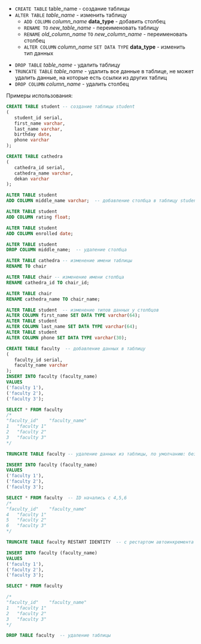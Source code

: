 * `CREATE TABLE` table_name - создание таблицы
* `ALTER TABLE` *table_name* - изменить таблицу
	* `ADD COLUMN` *column_name* **data_type** - добавить столбец
	* `RENAME TO` *new_table_name* - переименовать таблицу
	* `RENAME` *old_column_name* `TO` *new_column_name* - переименовать столбец
	* `ALTER COLUMN` *column_name* `SET DATA TYPE` **data_type** - изменить тип данных
- `DROP TABLE` *table_name* - удалить таблицу
- `TRUNCATE TABLE` *table_name* - удалить все данные в таблице, не может удалить данные, на которые есть ссылки из других таблиц
- `DROP COLUMN` *column_name* - удалить столбец

 Примеры использования:
 ```SQL
 CREATE TABLE student -- создание таблицы student
(
	student_id serial,
	first_name varchar,
	last_name varchar,
	birthday date,
	phone varchar
);

CREATE TABLE cathedra
(
	cathedra_id serial,
	cathedra_name varchar,
	dekan varchar
);

ALTER TABLE student 
ADD COLUMN middle_name varchar;  -- добавление столбца в таблицу student

ALTER TABLE student
ADD COLUMN rating float; 

ALTER TABLE student
ADD COLUMN enrolled date;  

ALTER TABLE student
DROP COLUMN middle_name;  -- удаление столбца

ALTER TABLE cathedra -- изменение имени таблицы
RENAME TO chair  

ALTER TABLE chair -- изменение имени столбца
RENAME cathedra_id TO chair_id;

ALTER TABLE chair
RENAME cathedra_name TO chair_name;

ALTER TABLE student  -- изменение типов данных у столбцов
ALTER COLUMN first_name SET DATA TYPE varchar(64);
ALTER TABLE student
ALTER COLUMN last_name SET DATA TYPE varchar(64);
ALTER TABLE student
ALTER COLUMN phone SET DATA TYPE varchar(30);

CREATE TABLE faculty  -- добавление данных в таблицу
(
	faculty_id serial,
	faculty_name varchar
);
INSERT INTO faculty (faculty_name)
VALUES
('faculty 1'),
('faculty 2'),
('faculty 3');

SELECT * FROM faculty
/*
"faculty_id"	"faculty_name"
1	"faculty 1"
2	"faculty 2"
3	"faculty 3"
*/

TRUNCATE TABLE faculty -- удаление данных из таблицы, по умолчанию: без рестарта автоинкремента

INSERT INTO faculty (faculty_name)
VALUES
('faculty 1'),
('faculty 2'),
('faculty 3');

SELECT * FROM faculty  -- ID начались с 4,5,6
/*
"faculty_id"	"faculty_name"
4	"faculty 1"
5	"faculty 2"
6	"faculty 3"
*/

TRUNCATE TABLE faculty RESTART IDENTITY  -- c рестартом автоинкремента

INSERT INTO faculty (faculty_name)
VALUES
('faculty 1'),
('faculty 2'),
('faculty 3');

SELECT * FROM faculty

/*
"faculty_id"	"faculty_name"
1	"faculty 1"
2	"faculty 2"
3	"faculty 3"
*/

DROP TABLE faculty  -- удаление таблицы


```